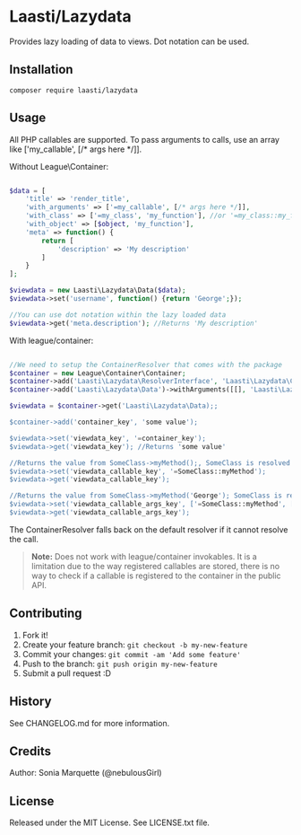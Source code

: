 # Laasti/Lazydata

Provides lazy loading of data to views. Dot notation can be used.

## Installation

```
composer require laasti/lazydata
```

## Usage

All PHP callables are supported. To pass arguments to calls, use an array like ['my_callable', [/* args here */]].

Without League\Container:

```php

$data = [
    'title' => 'render_title',
    'with_arguments' => ['=my_callable', [/* args here */]],
    'with_class' => ['=my_class', 'my_function'], //or '=my_class::my_function',
    'with_object' => [$object, 'my_function'],
    'meta' => function() {
        return [
            'description' => 'My description'
        ]
    }
];

$viewdata = new Laasti\Lazydata\Data($data);
$viewdata->set('username', function() {return 'George';});

//You can use dot notation within the lazy loaded data
$viewdata->get('meta.description'); //Returns 'My description'

```

With league/container:

```php

//We need to setup the ContainerResolver that comes with the package
$container = new League\Container\Container;
$container->add('Laasti\Lazydata\ResolverInterface', 'Laasti\Lazydata\ContainerResolver')->withArgument($container);
$container->add('Laasti\Lazydata\Data')->withArguments([[], 'Laasti\Lazydata\ResolverInterface']);

$viewdata = $container->get('Laasti\Lazydata\Data);;

$container->add('container_key', 'some value');

$viewdata->set('viewdata_key', '=container_key');
$viewdata->get('viewdata_key'); //Returns 'some value'

//Returns the value from SomeClass->myMethod();, SomeClass is resolved with the container
$viewdata->set('viewdata_callable_key', '=SomeClass::myMethod');
$viewdata->get('viewdata_callable_key');

//Returns the value from SomeClass->myMethod('George'); SomeClass is resolved with the container
$viewdata->set('viewdata_callable_args_key', ['=SomeClass::myMethod', ['George']]);
$viewdata->get('viewdata_callable_args_key');

```

The ContainerResolver falls back on the default resolver if it cannot resolve the call.

> **Note:**
> Does not work with league/container invokables. It is a limitation due to the way registered callables are stored,
> there is no way to check if a callable is registered to the container in the public API.

## Contributing

1. Fork it!
2. Create your feature branch: `git checkout -b my-new-feature`
3. Commit your changes: `git commit -am 'Add some feature'`
4. Push to the branch: `git push origin my-new-feature`
5. Submit a pull request :D

## History

See CHANGELOG.md for more information.

## Credits

Author: Sonia Marquette (@nebulousGirl)

## License

Released under the MIT License. See LICENSE.txt file.




